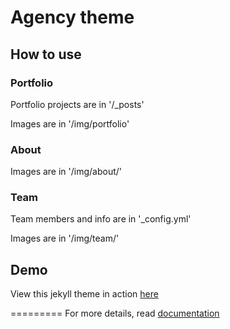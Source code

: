 # Agency theme

## How to use

### Portfolio 

Portfolio projects are in '/_posts'

Images are in '/img/portfolio'

### About

Images are in '/img/about/'

### Team

Team members and info are in '_config.yml'

Images are in '/img/team/'


## Demo

View this jekyll theme in action [here](https://aptanadev.github.io/agency-theme)

=========
For more details, read [documentation](http://jekyllrb.com/)
